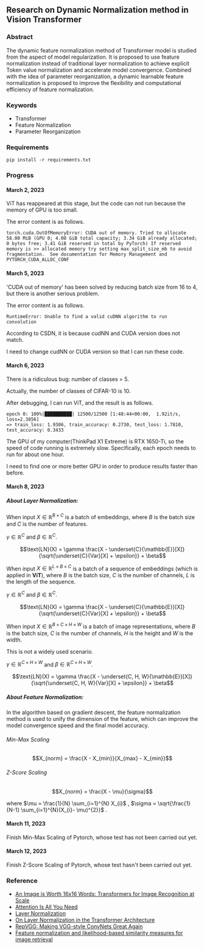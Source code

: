 ## Research on Dynamic Normalization method in Vision Transformer

### Abstract

The dynamic feature normalization method of Transformer model is studied from the aspect of model regularization. It is proposed to use feature normalization instead of traditional layer normalization to achieve explicit Token value normalization and accelerate model convergence. Combined with the idea of parameter reorganization, a dynamic learnable feature normalization is proposed to improve the flexibility and computational efficiency of feature normalization.

### Keywords

- Transformer
- Feature Normalization
- Parameter Reorganization

### Requirements

```commandline
pip install -r requirements.txt
```

### Progress

#### March 2, 2023

ViT has reappeared at this stage, but the code can not run because the memory of GPU is too small.

The error content is as follows.

```commandline
torch.cuda.OutOfMemoryError: CUDA out of memory. Tried to allocate 58.00 MiB (GPU 0; 4.00 GiB total capacity; 3.34 GiB already allocated; 0 bytes free; 3.41 GiB reserved in total by PyTorch) If reserved memory is >> allocated memory try setting max_split_size_mb to avoid fragmentation.  See documentation for Memory Management and PYTORCH_CUDA_ALLOC_CONF
```

#### March 5, 2023

'CUDA out of memory' has been solved by reducing batch size from 16 to 4, but there is another serious problem.

The error content is as follows.

```commandline
RuntimeError: Unable to find a valid cuDNN algorithm to run convolution
```

According to CSDN, it is because cudNN and CUDA version does not match.

I need to change cudNN or CUDA version so that I can run these code.

#### March 6, 2023

There is a ridiculous bug: number of classes = 5.

Actually, the number of classes of CIFAR-10 is 10.

After debugging, I can run ViT, and the result is as follows.

```commandline
epoch 0: 100%|██████████| 12500/12500 [1:48:44<00:00,  1.92it/s, loss=2.3856]
=> train_loss: 1.9306, train_accuracy: 0.2730, test_loss: 1.7810, test_accuracy: 0.3433
```

The GPU of my computer(ThinkPad X1 Extreme) is RTX 1650-Ti, so the speed of code running is extremely slow.
Specifically, each epoch needs to run for about one hour.

I need to find one or more better GPU in order to produce results faster than before.

#### March 8, 2023

##### About Layer Normalization:

When input $X \in \mathbb{R}^{B \times C}$ is a batch of embeddings, where $B$ is the batch size and $C$ is the number of features.

$\gamma \in \mathbb{R}^{C}$ and $\beta \in \mathbb{R}^{C}$.

$$\text{LN}(X) = \gamma \frac{X - \underset{C}{\mathbb{E}}[X]}{\sqrt{\underset{C}{Var}[X] + \epsilon}} + \beta$$

When input $X \in \mathbb{R}^{L \times B \times C}$ is a batch of a sequence of embeddings (which is applied in **ViT**), where $B$ is the batch size, $C$ is the number of channels, $L$ is the length of the sequence.
    
$\gamma \in \mathbb{R}^{C}$ and $\beta \in \mathbb{R}^{C}$.
    
$$\text{LN}(X) = \gamma \frac{X - \underset{C}{\mathbb{E}}[X]}{\sqrt{\underset{C}{Var}[X] + \epsilon}} + \beta$$

When input $X \in \mathbb{R}^{B \times C \times H \times W}$ is a batch of image representations, where $B$ is the batch size, $C$ is the number of channels, $H$ is the height and $W$ is the width.

This is not a widely used scenario.

$\gamma \in \mathbb{R}^{C \times H \times W}$ and $\beta \in \mathbb{R}^{C \times H \times W}$.
    
$$\text{LN}(X) = \gamma \frac{X - \underset{C, H, W}{\mathbb{E}}[X]}{\sqrt{\underset{C, H, W}{Var}[X] + \epsilon}} + \beta$$

##### About Feature Normalization:

In the algorithm based on gradient descent, the feature normalization method is used to unify the dimension of the feature, which can improve the model convergence speed and the final model accuracy.

###### Min-Max Scaling

$$X_{norm} = \frac{X - X_{min}}{X_{max} - X_{min}}$$

###### Z-Score Scaling

$$X_{norm} = \frac{X - \mu}{\sigma}$$

where $\mu = \frac{1}{N} \sum_{i=1}^{N} X_{i}$ , $\sigma = \sqrt{\frac{1}{N-1} \sum_{i=1}^{N}(X_{i}- \mu)^{2}}$ .

#### March 11, 2023

Finish Min-Max Scaling of Pytorch, whose test has not been carried out yet.

#### March 12, 2023

Finish Z-Score Scaling of Pytorch, whose test hasn't been carried out yet.

### Reference

- [An Image is Worth 16x16 Words: Transformers for Image Recognition at Scale](https://arxiv.org/abs/2010.11929)
- [Attention Is All You Need](https://arxiv.org/abs/1706.03762)
- [Layer Normalization](https://arxiv.org/abs/1607.06450)
- [On Layer Normalization in the Transformer Architecture](https://arxiv.org/abs/2002.04745)
- [RepVGG: Making VGG-style ConvNets Great Again](https://arxiv.org/abs/2101.03697)
- [Feature normalization and likelihood-based similarity measures for image retrieval](http://www.cs.bilkent.edu.tr/~saksoy/papers/prletters01_likelihood.pdf)
